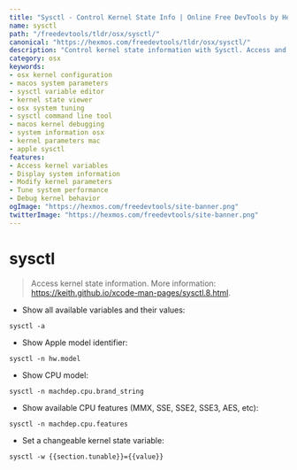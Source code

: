 ```yaml
---
title: "Sysctl - Control Kernel State Info | Online Free DevTools by Hexmos"
name: sysctl
path: "/freedevtools/tldr/osx/sysctl/"
canonical: "https://hexmos.com/freedevtools/tldr/osx/sysctl/"
description: "Control kernel state information with Sysctl. Access and modify kernel parameters on macOS for system tuning and debugging. Free online tool, no registration required."
category: osx
keywords:
- osx kernel configuration
- macos system parameters
- sysctl variable editor
- kernel state viewer
- osx system tuning
- sysctl command line tool
- macos kernel debugging
- system information osx
- kernel parameters mac
- apple sysctl
features:
- Access kernel variables
- Display system information
- Modify kernel parameters
- Tune system performance
- Debug kernel behavior
ogImage: "https://hexmos.com/freedevtools/site-banner.png"
twitterImage: "https://hexmos.com/freedevtools/site-banner.png"
---
```


# sysctl

> Access kernel state information.
> More information: <https://keith.github.io/xcode-man-pages/sysctl.8.html>.

- Show all available variables and their values:

`sysctl -a`

- Show Apple model identifier:

`sysctl -n hw.model`

- Show CPU model:

`sysctl -n machdep.cpu.brand_string`

- Show available CPU features (MMX, SSE, SSE2, SSE3, AES, etc):

`sysctl -n machdep.cpu.features`

- Set a changeable kernel state variable:

`sysctl -w {{section.tunable}}={{value}}`
